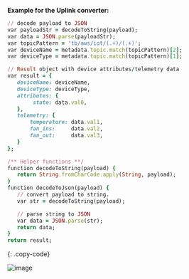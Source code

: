 **Example for the Uplink converter:**

```ruby
// decode payload to JSON
var payloadStr = decodeToString(payload);
var data = JSON.parse(payloadStr);
var topicPattern = 'tb/aws/iot/(.+)/(.+)';
var deviceName = metadata.topic.match(topicPattern)[2];
var deviceType = metadata.topic.match(topicPattern)[1];

// Result object with device attributes/telemetry data
var result = {
   deviceName: deviceName,
   deviceType: deviceType,
   attributes: {
        state: data.val0,
   },
   telemetry: {
       temperature: data.val1,
       fan_ins:     data.val2,
       fan_out:     data.val3,
   }
};

/** Helper functions **/
function decodeToString(payload) {
   return String.fromCharCode.apply(String, payload);
}
function decodeToJson(payload) {
   // convert payload to string.
   var str = decodeToString(payload);

   // parse string to JSON
   var data = JSON.parse(str);
   return data;
}
return result;
```
{: .copy-code}

![image](https://img.thingsboard.io/user-guide/integrations/aws-iot/aws-iot-uplink-converter-java-pe.png)
